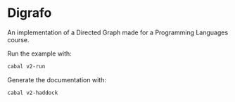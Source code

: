 # Digrafo

An implementation of a Directed Graph made for a Programming Languages course.

Run the example with:

```bash
cabal v2-run
```

Generate the documentation with:

```bash
cabal v2-haddock
```

